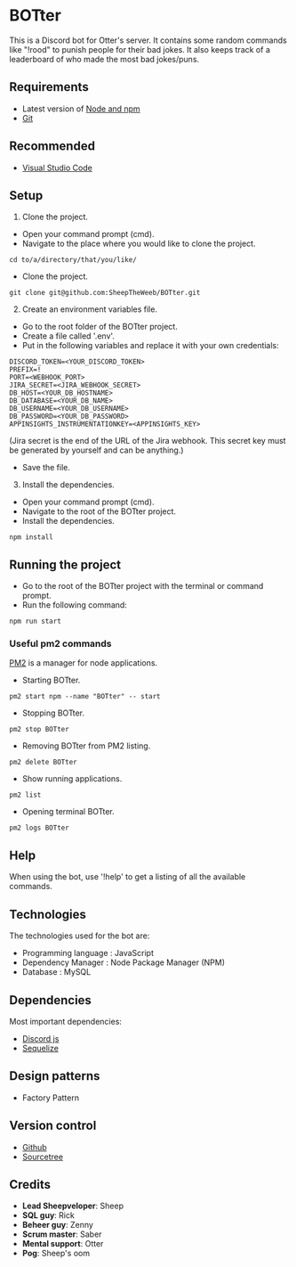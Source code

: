 # BOTter

This is a Discord bot for Otter's server. It contains some random commands like "!rood" to punish people for their bad jokes. It also keeps track of a leaderboard of who made the most bad jokes/puns.

## Requirements

- Latest version of [Node and npm](https://nodejs.org/en/)
- [Git](https://git-scm.com/)

## Recommended

- [Visual Studio Code](https://code.visualstudio.com/)

## Setup

1. Clone the project.

- Open your command prompt (cmd).
- Navigate to the place where you would like to clone the project.

```
cd to/a/directory/that/you/like/
```

- Clone the project.

```
git clone git@github.com:SheepTheWeeb/BOTter.git
```

2. Create an environment variables file.

- Go to the root folder of the BOTter project.
- Create a file called '.env'.
- Put in the following variables and replace it with your own credentials:

```
DISCORD_TOKEN=<YOUR_DISCORD_TOKEN>
PREFIX=!
PORT=<WEBHOOK_PORT>
JIRA_SECRET=<JIRA_WEBHOOK_SECRET>
DB_HOST=<YOUR_DB_HOSTNAME>
DB_DATABASE=<YOUR_DB_NAME>
DB_USERNAME=<YOUR_DB_USERNAME>
DB_PASSWORD=<YOUR_DB_PASSWORD>
APPINSIGHTS_INSTRUMENTATIONKEY=<APPINSIGHTS_KEY>
```

(Jira secret is the end of the URL of the Jira webhook. This secret key must be generated by yourself and can be anything.)

- Save the file.

3. Install the dependencies.

- Open your command prompt (cmd).
- Navigate to the root of the BOTter project.
- Install the dependencies.

```
npm install
```

## Running the project

- Go to the root of the BOTter project with the terminal or command prompt.
- Run the following command:

```
npm run start
```

### Useful pm2 commands

[PM2](https://pm2.keymetrics.io/) is a manager for node applications.

- Starting BOTter.

```
pm2 start npm --name "BOTter" -- start
```

- Stopping BOTter.

```
pm2 stop BOTter
```

- Removing BOTter from PM2 listing.

```
pm2 delete BOTter
```

- Show running applications.

```
pm2 list
```

- Opening terminal BOTter.

```
pm2 logs BOTter
```

## Help

When using the bot, use '!help' to get a listing of all the available commands.

## Technologies

The technologies used for the bot are:

- Programming language : JavaScript
- Dependency Manager : Node Package Manager (NPM)
- Database : MySQL

## Dependencies

Most important dependencies:

- [Discord js](https://discord.js.org/#/)
- [Sequelize](https://sequelize.org/)

## Design patterns

- Factory Pattern

## Version control

- [Github](https://github.com/)
- [Sourcetree](https://www.sourcetreeapp.com/)

## Credits

- **Lead Sheepveloper**: Sheep
- **SQL guy**: Rick
- **Beheer guy**: Zenny
- **Scrum master**: Saber
- **Mental support**: Otter
- **Pog**: Sheep's oom
